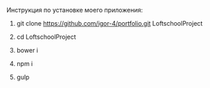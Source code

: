 Инструкция по установке моего приложения:

1.  git clone https://github.com/igor-4/portfolio.git LoftschoolProject

2.  cd LoftschoolProject

3.  bower i

4.  npm i

5.  gulp
